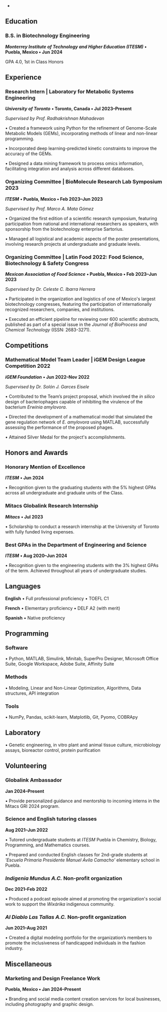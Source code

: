  
-

## Education

### B.S. in Biotechnology Engineering

***Monterrey Institute of Technology and Higher Education (ITESM)*** **• Puebla, Mexico • Jun 2024**

GPA 4.0, 1st in Class Honors



## Experience

### Research Intern | Laboratory for Metabolic Systems Engineering  
***University of Toronto*** **• Toronto, Canada • Jul 2023–Present**

*Supervised by Prof. Radhakrishnan Mahadevan*

  •	Created a framework using Python for the refinement of Genome-Scale Metabolic Models (GEMs), incorporating methods of linear and non-linear programming.
  
  •	Incorporated deep learning-predicted kinetic constraints to improve the accuracy of the GEMs.
  
  • Designed a data mining framework to process omics information, facilitating integration and analysis across different databases.


### Organizing Committee | BioMolecule Research Lab Symposium 2023
***ITESM*** **• Puebla, Mexico • Feb 2023–Jun 2023**

*Supervised by Prof. Marco A. Mata Gómez*

  •	Organized the first edition of a scientific research symposium, featuring participation from national and international researchers as speakers, with sponsorship from the biotechnology enterprise Sartorius. 
  
  •	Managed all logistical and academic aspects of the poster presentations, involving research projects at undergraduate and graduate levels.


### Organizing Committee | Latin Food 2022: Food Science, Biotechnology & Safety Congress
***Mexican Association of Food Science*** **• Puebla, Mexico • Feb 2023–Jun 2023**

*Supervised by Dr. Celeste C. Ibarra Herrera*

  •	Participated in the organization and logistics of one of Mexico's largest biotechnology congresses, featuring the participation of internationally recognized researchers, companies, and institutions.
 
  •	Executed an efficient pipeline for reviewing over 600 scientific abstracts, published as part of a special issue in the *Journal of BioProcess and Chemical Technology* (ISSN: 2683-3271).



## Competitions

### Mathematical Model Team Leader | iGEM Design League Competition 2022

***iGEM Foundation*** **• Jun 2022–Nov 2022**

*Supervised by Dr. Solón J. Garces Eisele*

  •	Contributed to the Team’s project proposal, which involved the *in silico* design of bacteriophages capable of inhibiting the virulence of the bacterium *Erwinia amylovora*.
 
  •	Directed the development of a mathematical model that simulated the gene regulation network of *E. amylovora* using MATLAB, successfully assessing the performance of the proposed phages.
 
  •	Attained Silver Medal for the project's accomplishments.



## Honors and Awards

### Honorary Mention of Excellence	

***ITESM*** **• Jun 2024**

  •	Recognition given to the graduating students with the 5% highest GPAs across all undergraduate and graduate units of the Class.


### Mitacs Globalink Research Internship

***Mitacs*** **• Jul 2023**

  •	Scholarship to conduct a research internship at the University of Toronto with fully funded living expenses.


### Best GPAs in the Department of Engineering and Science

***ITESM*** **• Aug 2020–Jun 2024**

  • Recognition given to the engineering students with the 3% highest GPAs of the term. Achieved throughout all years of undergraduate studies.

  

## Languages

**English** • Full professional proficiency  • TOEFL C1

**French** • Elementary proficiency  • DELF A2 (with merit)

**Spanish**  • Native proficiency



## Programming
### Software 
  •	Python, MATLAB, Simulink, Minitab, SuperPro Designer, Microsoft Office Suite, Google Workspace, Adobe Suite, Affinity Suite

### Methods 
  •	Modeling, Linear and Non-Linear Optimization, Algorithms, Data structures, API integration

### Tools 
  •	NumPy, Pandas, scikit-learn, Matplotlib, Git, Pyomo, COBRApy


## Laboratory
  •	Genetic engineering, in vitro plant and animal tissue culture, microbiology assays, bioreactor control, protein purification



## Volunteering
### Globalink Ambassador

**Jan 2024–Present**

  •	Provide personalized guidance and mentorship to incoming interns in the Mitacs GRI 2024 program.


### Science and English tutoring classes 

**Aug 2021–Jun 2022**

  •	Tutored undergraduate students at *ITESM* Puebla in Chemistry, Biology, Programming, and Mathematics courses.

  •	Prepared and conducted English classes for 2nd-grade students at *'Escuela Primaria Presidente Manuel Ávila Camacho'* elementary school in Puebla.


### *Indigenia Mundus A.C.* Non-profit organization

**Dec 2021–Feb 2022**

  •	Produced a podcast episode aimed at promoting the organization's social work to support the *Wixárika* indigenous community.


### *Al Diablo Las Tallas A.C.* Non-profit organization

**Jun 2021–Aug 2021**

  •	Created a digital modeling portfolio for the organization’s members to promote the inclusiveness of handicapped individuals in the fashion industry.



## Miscellaneous 

### Marketing and Design Freelance Work 

**Puebla, Mexico • Jan 2024–Present**

  •	Branding and social media content creation services for local businesses, including photography and graphic design.
